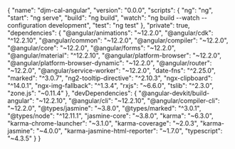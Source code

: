 {
"name": "djm-cal-angular",
"version": "0.0.0",
"scripts": {
"ng": "ng",
"start": "ng serve",
"build": "ng build",
"watch": "ng build --watch --configuration development",
"test": "ng test"
},
"private": true,
"dependencies": {
"@angular/animations": "~12.2.0",
"@angular/cdk": "^12.2.10",
"@angular/common": "~12.2.0",
"@angular/compiler": "~12.2.0",
"@angular/core": "~12.2.0",
"@angular/forms": "~12.2.0",
"@angular/material": "^12.2.10",
"@angular/platform-browser": "~12.2.0",
"@angular/platform-browser-dynamic": "~12.2.0",
"@angular/router": "~12.2.0",
"@angular/service-worker": "~12.2.0",
"date-fns": "^2.25.0",
"marked": "^3.0.7",
"ng2-tooltip-directive": "^2.10.3",
"ngx-clipboard": "^14.0.1",
"ngx-img-fallback": "^1.3.4",
"rxjs": "~6.6.0",
"tslib": "^2.3.0",
"zone.js": "~0.11.4"
},
"devDependencies": {
"@angular-devkit/build-angular": "~12.2.10",
"@angular/cli": "~12.2.10",
"@angular/compiler-cli": "~12.2.0",
"@types/jasmine": "~3.8.0",
"@types/marked": "^3.0.1",
"@types/node": "^12.11.1",
"jasmine-core": "~3.8.0",
"karma": "~6.3.0",
"karma-chrome-launcher": "~3.1.0",
"karma-coverage": "~2.0.3",
"karma-jasmine": "~4.0.0",
"karma-jasmine-html-reporter": "~1.7.0",
"typescript": "~4.3.5"
}
}
